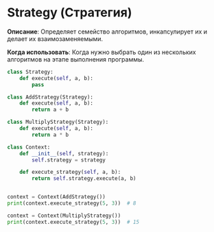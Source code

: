 # Strategy (Стратегия)

**Описание**: Определяет семейство алгоритмов, инкапсулирует их и делает их взаимозаменяемыми.

**Когда использовать**: Когда нужно выбрать один из нескольких алгоритмов на этапе выполнения программы.

```python
class Strategy:
    def execute(self, a, b):
        pass

class AddStrategy(Strategy):
    def execute(self, a, b):
        return a + b

class MultiplyStrategy(Strategy):
    def execute(self, a, b):
        return a * b

class Context:
    def __init__(self, strategy):
        self.strategy = strategy

    def execute_strategy(self, a, b):
        return self.strategy.execute(a, b)


context = Context(AddStrategy())
print(context.execute_strategy(5, 3))  # 8

context = Context(MultiplyStrategy())
print(context.execute_strategy(5, 3))  # 15
```
